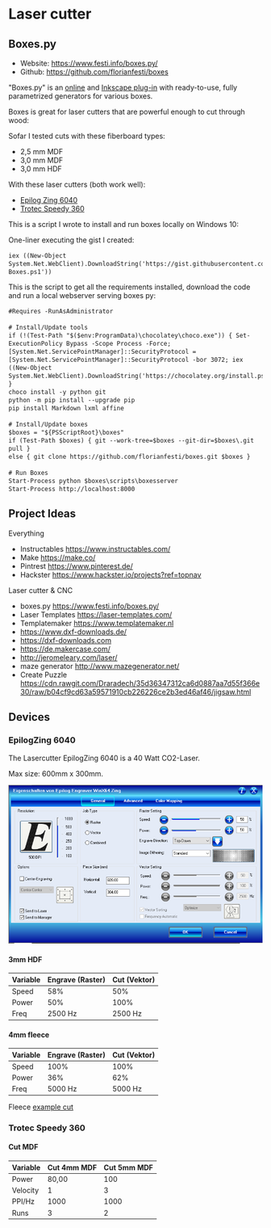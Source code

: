 # Laser cutter

## Boxes.py

- Website: <https://www.festi.info/boxes.py/>
- Github: <https://github.com/florianfesti/boxes>

"Boxes.py" is an [online](https://www.festi.info/boxes.py/index.html) and [Inkscape plug-in](https://github.com/florianfesti/boxes) with ready-to-use, fully parametrized generators for various boxes.

Boxes is great for laser cutters that are powerful enough to cut through wood:

Sofar I tested cuts with these fiberboard types:

- 2,5 mm MDF
- 3,0 mm MDF
- 3,0 mm HDF

With these laser cutters (both work well):

- [Epilog Zing 6040](https://www.epiloglaser.de/)
- [Trotec Speedy 360](https://www.troteclaser.com)

This is a script I wrote to install and run boxes locally on Windows 10:

One-liner executing the gist I created:

 ``` ps11
iex ((New-Object System.Net.WebClient).DownloadString('https://gist.githubusercontent.com/FullByte/f0140dda330ffb19cee4e0cf24a0cdfd/raw/5b81224d02959514b65c4216ee585c1cfa1b2861/%25E2%2580%258B%2520Start-Boxes.ps1'))
```

This is the script to get all the requirements installed, download the code and run a local webserver serving boxes py:

 ``` ps11
#Requires -RunAsAdministrator

# Install/Update tools
if (!(Test-Path "$($env:ProgramData)\chocolatey\choco.exe")) { Set-ExecutionPolicy Bypass -Scope Process -Force; [System.Net.ServicePointManager]::SecurityProtocol = [System.Net.ServicePointManager]::SecurityProtocol -bor 3072; iex ((New-Object System.Net.WebClient).DownloadString('https://chocolatey.org/install.ps1')) }
choco install -y python git
python -m pip install --upgrade pip 
pip install Markdown lxml affine
    
# Install/Update boxes
$boxes = "${PSScriptRoot}\boxes" 
if (Test-Path $boxes) { git --work-tree=$boxes --git-dir=$boxes\.git pull }
else { git clone https://github.com/florianfesti/boxes.git $boxes } 
        
# Run Boxes
Start-Process python $boxes\scripts\boxesserver
Start-Process http://localhost:8000
```

## Project Ideas

Everything

- Instructables <https://www.instructables.com/>
- Make <https://make.co/>
- Pintrest <https://www.pinterest.de/>
- Hackster <https://www.hackster.io/projects?ref=topnav>

Laser cutter & CNC

- boxes.py <https://www.festi.info/boxes.py/>
- Laser Templates <https://laser-templates.com/>
- Templatemaker <https://www.templatemaker.nl>
- <https://www.dxf-downloads.de/>
- <https://dxf-downloads.com>
- <https://de.makercase.com/>
- <http://jeromeleary.com/laser/>
- maze generator <http://www.mazegenerator.net/>
- Create Puzzle <https://cdn.rawgit.com/Draradech/35d36347312ca6d0887aa7d55f366e30/raw/b04cf9cd63a59571910cb226226ce2b3ed46af46/jigsaw.html>

## Devices

### EpilogZing 6040

The Lasercutter EpilogZing 6040 is a 40 Watt CO2-Laser.

Max size: 600mm x 300mm.

![epilog-zing-printer-settings](_epilog-zing-printer-settings.png)

#### 3mm HDF

| Variable | Engrave (Raster) | Cut (Vektor) |
|----------|------------------|--------------|
| Speed    | 58%              | 50%          |
| Power    | 50%              | 100%         |
| Freq     | 2500 Hz          | 2500 Hz      |

#### 4mm fleece

| Variable | Engrave (Raster) | Cut (Vektor) |
|----------|------------------|--------------|
| Speed    | 100%             | 100%         |
| Power    | 36%              | 62%          |
| Freq     | 5000 Hz          | 5000 Hz      |

Fleece [example cut](_fleece_example_cut.png)

### Trotec Speedy 360

#### Cut MDF

| Variable | Cut 4mm MDF | Cut 5mm MDF |
|----------|-------------|-------------|
| Power    | 80,00       | 100         |
| Velocity | 1           | 3           |
| PPI/Hz   | 1000        | 1000        |
| Runs     | 3           | 2           |

